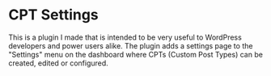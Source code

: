 # CPT Settings
This is a plugin I made that is intended to be very useful to WordPress developers and power users alike.  The plugin adds a settings page to the "Settings" menu on the dashboard where CPTs (Custom Post Types) can be created, edited or configured.
